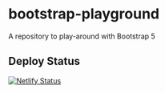 # bootstrap-playground
A repository to play-around with Bootstrap 5

## Deploy Status
[![Netlify Status](https://api.netlify.com/api/v1/badges/c4f3e8c5-ef33-4a20-95bb-7e7a5e5488a0/deploy-status)](https://app.netlify.com/sites/bara-profile-bs5/deploys)